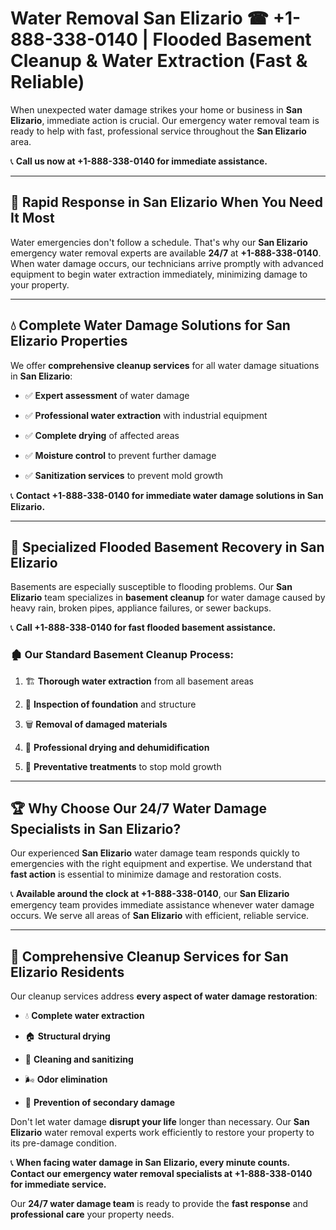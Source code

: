 # Water Removal San Elizario ☎ +1-888-338-0140 | Flooded Basement Cleanup & Water Extraction (Fast & Reliable)

When unexpected water damage strikes your home or business in **San Elizario**, immediate action is crucial. Our emergency water removal team is ready to help with fast, professional service throughout the **San Elizario** area. 

📞 **Call us now at +1-888-338-0140 for immediate assistance.**
---
## 🚀 Rapid Response in San Elizario When You Need It Most
Water emergencies don't follow a schedule. That's why our **San Elizario** emergency water removal experts are available **24/7** at **+1-888-338-0140**. When water damage occurs, our technicians arrive promptly with advanced equipment to begin water extraction immediately, minimizing damage to your property.
---
## 💧 Complete Water Damage Solutions for San Elizario Properties
We offer **comprehensive cleanup services** for all water damage situations in **San Elizario**:
- ✅ **Expert assessment** of water damage  
- ✅ **Professional water extraction** with industrial equipment  
- ✅ **Complete drying** of affected areas  
- ✅ **Moisture control** to prevent further damage  
- ✅ **Sanitization services** to prevent mold growth  
📞 **Contact +1-888-338-0140 for immediate water damage solutions in San Elizario.**
---
## 🌊 Specialized Flooded Basement Recovery in San Elizario
Basements are especially susceptible to flooding problems. Our **San Elizario** team specializes in **basement cleanup** for water damage caused by heavy rain, broken pipes, appliance failures, or sewer backups. 
📞 **Call +1-888-338-0140 for fast flooded basement assistance.**
### 🏚️ Our Standard Basement Cleanup Process:
1. 🏗️ **Thorough water extraction** from all basement areas  
2. 🔎 **Inspection of foundation** and structure  
3. 🗑️ **Removal of damaged materials**  
4. 💨 **Professional drying and dehumidification**  
5. 🚫 **Preventative treatments** to stop mold growth  
---
## 🏆 Why Choose Our 24/7 Water Damage Specialists in San Elizario?
Our experienced **San Elizario** water damage team responds quickly to emergencies with the right equipment and expertise. We understand that **fast action** is essential to minimize damage and restoration costs.
📞 **Available around the clock at +1-888-338-0140**, our **San Elizario** emergency team provides immediate assistance whenever water damage occurs. We serve all areas of **San Elizario** with efficient, reliable service.
---
## 🧹 Comprehensive Cleanup Services for San Elizario Residents
Our cleanup services address **every aspect of water damage restoration**:
- 💧 **Complete water extraction**  
- 🏠 **Structural drying**  
- 🧼 **Cleaning and sanitizing**  
- 🌬️ **Odor elimination**  
- 🚫 **Prevention of secondary damage**  
Don't let water damage **disrupt your life** longer than necessary. Our **San Elizario** water removal experts work efficiently to restore your property to its pre-damage condition.
📞 **When facing water damage in San Elizario, every minute counts. Contact our emergency water removal specialists at +1-888-338-0140 for immediate service.**
Our **24/7 water damage team** is ready to provide the **fast response** and **professional care** your property needs.

